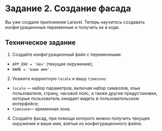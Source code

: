 # Задание 2. Создание фасада

Вы уже создали приложение Laravel. Теперь научитесь создавать конфигурационные переменные и получать их в коде. 

## Техническое задание

1. Создайте конфигурационный файл с переменными:
* `APP_ENV = 'dev'` (текущее окружение);
* `NAME = 'ваше имя'`.
2. Укажите корректную `locale` и вашу `timezone`:
* `locale` — набор параметров, включая набор символов, язык пользователя, страну, часовой пояс, а также другие предустановки, которые пользователь ожидает видеть в пользовательском интерфейсе;
* `timezone`— временная зона.
4. Создайте фасад, при помощи которого можно получить текущее окружение и ваше имя, взятые из конфигурационного файла.  
   
